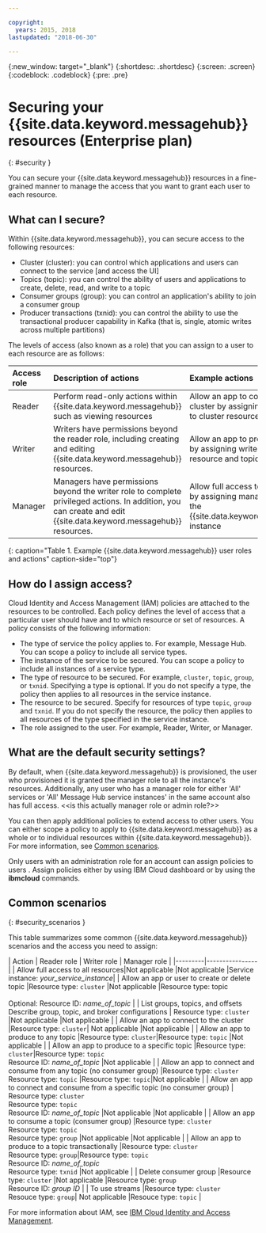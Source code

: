 ```yaml
---

copyright:
  years: 2015, 2018
lastupdated: "2018-06-30"

---
```


{:new_window: target="_blank"}
{:shortdesc: .shortdesc}
{:screen: .screen}
{:codeblock: .codeblock}
{:pre: .pre}

# Securing your {{site.data.keyword.messagehub}} resources (Enterprise plan)
{: #security }

You can secure your {{site.data.keyword.messagehub}} resources in a fine-grained manner to manage the access that you want to grant each user to each resource.

## What can I secure?

Within {{site.data.keyword.messagehub}}, you can secure access to the following resources:
* Cluster (cluster): you can control which applications and users can connect to the service [and access the UI] 
* Topics (topic): you can control the ability of users and applications to create, delete, read, and write to a topic 
* Consumer groups (group): you can control an application's ability to join a consumer group 
* Producer transactions (txnid): you can control the ability to use the transactional producer capability in Kafka (that is, single, atomic writes across multiple partitions)

The levels of access (also known as a role) that you can assign to a user to each resource are as follows:

| Access role | Description of actions | Example actions |
|:-----------------|:-----------------|:-----------------|
|  Reader | Perform read-only actions within {{site.data.keyword.messagehub}} such as viewing resources | Allow an app to connect to a cluster by assigning read access to cluster resource type |
| Writer | Writers have permissions beyond the reader role, including creating and editing {{site.data.keyword.messagehub}} resources. | Allow an app to produce to topics by assigning write access to topic resource and topic name types|
| Manager | Managers have permissions beyond the writer role to complete privileged actions. In addition, you can create and edit {{site.data.keyword.messagehub}} resources. | Allow full access to all resources by assigning manage access to the {{site.data.keyword.messagehub}} instance|
{: caption="Table 1. Example {{site.data.keyword.messagehub}} user roles and actions" caption-side="top"}

<!-- comment from Charlie and my reply 
CM: need to confirm if hierarchical e.g. write includes read - and doc. 
KR: I think they do inherit the lower level access https://console.bluemix.net/docs/iam/users_roles.html#iamusermanrol 
-->


## How do I assign access?

Cloud Identity and Access Management (IAM) policies are attached to the resources to be controlled. Each policy defines the level of access that a particular user should have and to which resource or set of resources. A policy consists of the following information: 
* The type of service the policy applies to. For example, Message Hub. You can scope a policy to include all service types. 
* The instance of the service to be secured. You can scope a policy to include all instances of a service type. 
* The type of resource to be secured. For example, <code>cluster</code>, <code>topic</code>, <code>group</code>, or <code>txnid</code>. Specifying a type is optional. If you do not specify a type, the policy then applies to all resources in the service instance. 
* The resource to be secured. Specify for resources of type <code>topic</code>, <code>group</code> and <code>txnid</code>. If you do not specify the resource, the policy then applies to all resources of the type specified in the service instance. 
* The role assigned to the user. For example, Reader, Writer, or Manager. 

## What are the default security settings?

By default, when {{site.data.keyword.messagehub}} is provisioned, the user who provisioned it is granted the manager role to all the instance's resources. Additionally, any user who has a manager role for either 'All' services or 'All' Message Hub service instances' in the same account also has full access. &lt;&lt;is this actually manager role or admin role?&gt;&gt;

You can then apply additional policies to extend access to other users. You can either scope a policy to apply to {{site.data.keyword.messagehub}} as a whole or to individual resources within {{site.data.keyword.messagehub}}. For more information, see [Common scenarios](#security_scenarios).

Only users with an administration role for an account can assign policies to users . Assign policies either by using IBM Cloud dashboard or by using the **ibmcloud** commands. 
<!--
For example steps for {{site.data.keyword.messagehub}}, see [Examples](#security_examples).
-->


## Common scenarios
{: #security_scenarios }

This table summarizes some common {{site.data.keyword.messagehub}} scenarios and the access you need to assign:

| Action | Reader role | Writer role | Manager role |
|---------|----------------|
| Allow full access to all resources|Not applicable   |Not applicable  |Service instance: <var class="keyword varname">your_service_instance</var>|
| Allow an app or user to create or delete topic |Resource type: ```cluster```    |Not applicable  |Resource type: topic <br/><br/>Optional: Resource ID: <var class="keyword varname">name_of_topic</var> |
| List groups, topics, and offsets <br/> Describe group, topic, and broker configurations | Resource type: ```cluster```      |Not applicable  |Not applicable      |
| Allow an app to connect to the cluster  |Resource type: ```cluster```| Not applicable     |Not applicable      |
| Allow an app to produce to any topic  |Resource type: ```cluster```|Resource type: ```topic``` |Not applicable     |
| Allow an app to produce to a specific topic  |Resource type: ```cluster```|Resource type: ```topic```<br/>Resource ID: <var class="keyword varname">name_of_topic</var>      |Not applicable     |
| Allow an app to connect and consume from any topic (no consumer group)  |Resource type: ```cluster``` <br/>Resource type: ```topic``` |Resource type: ```topic```|Not applicable     |
| Allow an app to connect and consume from a specific topic (no consumer group)  | Resource type: ```cluster``` <br/>Resource type: ```topic```<br/>Resource ID: <var class="keyword varname">name_of_topic</var> |Not applicable     |Not applicable     |
| Allow an app to consume a topic (consumer group)  |Resource type: ```cluster``` <br/>Resource type: ```topic```<br/> Resource type: ```group``` |Not applicable      |Not applicable     |
| Allow an app to produce to a topic transactionally  |Resource type: ```cluster``` <br/> Resource type: ```group```|Resource type: ```topic``` <br/>Resource ID: <var class="keyword varname">name_of_topic</var> <br/>Resource type: ```txnid``` |Not applicable     |
| Delete consumer group |Resource type: ```cluster``` |Not applicable  |Resource type: ```group``` <br/>Resource ID: <var class="keyword varname">group ID</var>      |
| To use streams |Resource type: ```cluster```</br>Resouce type: ```group```| Not applicable  |Resouce type: ```topic```    |


<!-- 28/06/18 - Karen: draft info only

## Examples
{: #security_examples }

I want to give a user access to create or delete a topic:

1. From the IBM Cloud dashboard, go to the **Manage** tab &gt; **Security** &gt; **Identity and Access**, and then select **Users**.
2. Click **Invite users**.
3. Specify the email address of the user that you want to invite.
4. In the **Access** section, expand the **Services** option.
5. Choose to assign access to a **Resource**.
6. In the **Services** section, select **Message Hub**
7. In the **Region** section, make your selection.
8. In the **Service instance** section, locate your instance and select it.
9. In the **Resource type** section, enter **cluster**.
10. In the **Select roles** section, check the **Reader** box.
11. In the **Resource type** section, enter **topic**.
12. In the **Select roles** section, check the **Manager** box.
13. Click **Invite users**.

-->


For more information about IAM, see 
[IBM Cloud Identity and Access Management](/docs/iam/index.html#iamoverview).









